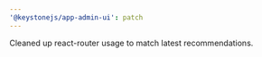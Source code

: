 ```yaml
---
'@keystonejs/app-admin-ui': patch
---
```


Cleaned up react-router usage to match latest recommendations.
